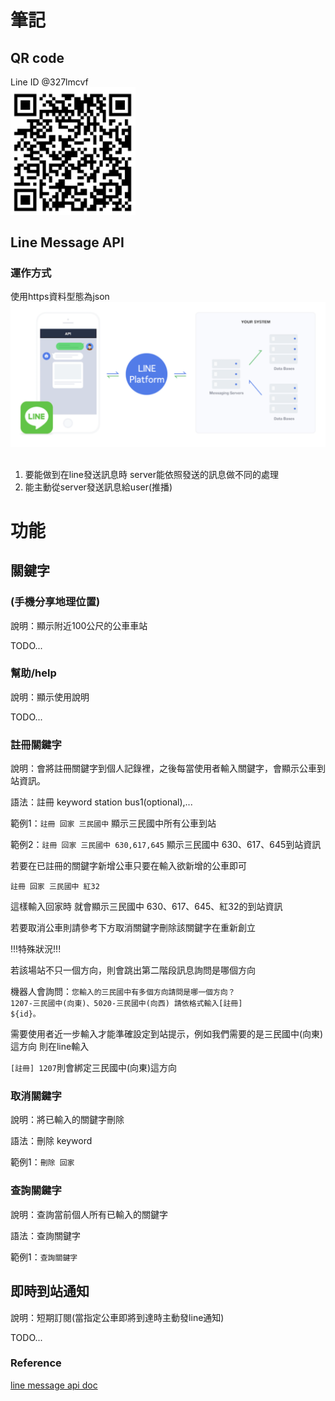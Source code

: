# 筆記

## QR code
Line ID @327lmcvf<br>
<img src="src/main/resources/static/img/QR_code.png" width="200">


## Line Message API
### 運作方式

使用https資料型態為json
<img src="src/main/resources/static/img/1.png">

## 
1. 要能做到在line發送訊息時 server能依照發送的訊息做不同的處理
2. 能主動從server發送訊息給user(推播)

# 功能

## 關鍵字

### (手機分享地理位置)

說明：顯示附近100公尺的公車車站

TODO...

### 幫助/help

說明：顯示使用說明

TODO...

### 註冊關鍵字

說明：會將註冊關鍵字到個人記錄裡，之後每當使用者輸入關鍵字，會顯示公車到站資訊。<br>

語法：註冊 keyword station bus1(optional),...<br>

範例1：<code>註冊 回家 三民國中</code> 顯示三民國中所有公車到站<br>

範例2：<code>註冊 回家 三民國中 630,617,645</code> 顯示三民國中 630、617、645到站資訊<br>

若要在已註冊的關鍵字新增公車只要在輸入欲新增的公車即可<br>

<code>註冊 回家 三民國中 紅32</code><br>

這樣輸入回家時 就會顯示三民國中 630、617、645、紅32的到站資訊<br>

若要取消公車則請參考下方取消關鍵字刪除該關鍵字在重新創立

!!!特殊狀況!!!

若該場站不只一個方向，則會跳出第二階段訊息詢問是哪個方向

機器人會詢問：<code>您輸入的三民國中有多個方向請問是哪一個方向？ 1207-三民國中(向東)、5020-三民國中(向西) 請依格式輸入[註冊] ${id}。</code>

需要使用者近一步輸入才能準確設定到站提示，例如我們需要的是三民國中(向東)這方向
則在line輸入

<code>[註冊] 1207</code>則會綁定三民國中(向東)這方向


### 取消關鍵字

說明：將已輸入的關鍵字刪除

語法：刪除 keyword<br>

範例1：<code>刪除 回家</code><br>

### 查詢關鍵字

說明：查詢當前個人所有已輸入的關鍵字<br>

語法：查詢關鍵字

範例1：<code>查詢關鍵字</code><br>

## 即時到站通知

說明：短期訂閱(當指定公車即將到達時主動發line通知)

TODO...




### Reference

[line message api doc](https://developers.line.biz/en/reference/messaging-api/#messages)